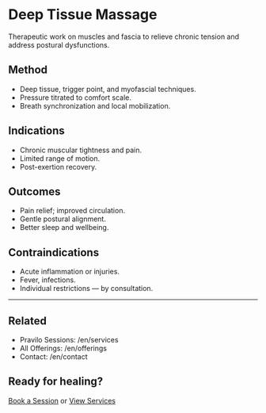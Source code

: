# Deep Tissue Massage

Therapeutic work on muscles and fascia to relieve chronic tension and address postural dysfunctions.

## Method
- Deep tissue, trigger point, and myofascial techniques.
- Pressure titrated to comfort scale.
- Breath synchronization and local mobilization.

## Indications
- Chronic muscular tightness and pain.
- Limited range of motion.
- Post-exertion recovery.

## Outcomes
- Pain relief; improved circulation.
- Gentle postural alignment.
- Better sleep and wellbeing.

## Contraindications
- Acute inflammation or injuries.
- Fever, infections.
- Individual restrictions — by consultation.

---

## Related
- Pravilo Sessions: /en/services
- All Offerings: /en/offerings
- Contact: /en/contact

## Ready for healing?
[Book a Session](/en/contact) or [View Services](/en/services)

